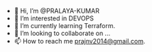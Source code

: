 - 👋 Hi, I’m @PRALAYA-KUMAR
- 👀 I’m interested in DEVOPS
- 🌱 I’m currently learning Terraform.
- 💞️ I’m looking to collaborate on ...
- 📫 How to reach me prajnv2014@gmail.com.

<!---
PRALAYA-pixel/PRALAYA-pixel is a ✨ special ✨ repository because its `README.md` (this file) appears on your GitHub profile.
You can click the Preview link to take a look at your changes.
--->
